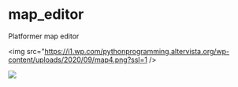 # map_editor
Platformer map editor

<img src="https://i1.wp.com/pythonprogramming.altervista.org/wp-content/uploads/2020/09/map4.png?ssl=1 />

<img src="https://i1.wp.com/pythonprogramming.altervista.org/wp-content/uploads/2020/09/map6.png?w=928&ssl=1" />
